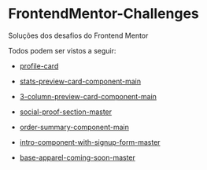 # FrontendMentor-Challenges

Soluções dos desafios do Frontend Mentor

Todos podem ser vistos a seguir:

- [profile-card](https://cartao-perfil-component.netlify.app/)

- [stats-preview-card-component-main](https://card-stats-preview-component.netlify.app/)

- [3-column-preview-card-component-main](https://columns-preview-card-component-main.netlify.app/) 

- [social-proof-section-master](https://section-social-proof-master.netlify.app/)

- [order-summary-component-main](https://component-order-summary.netlify.app/)

- [intro-component-with-signup-form-master](https://intro-with-signup-form-master.netlify.app/)

- [base-apparel-coming-soon-master](https://base-apparel-master.netlify.app/)

